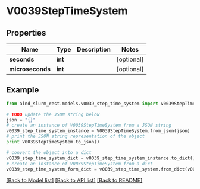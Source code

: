 # V0039StepTimeSystem


## Properties

Name | Type | Description | Notes
------------ | ------------- | ------------- | -------------
**seconds** | **int** |  | [optional] 
**microseconds** | **int** |  | [optional] 

## Example

```python
from aind_slurm_rest.models.v0039_step_time_system import V0039StepTimeSystem

# TODO update the JSON string below
json = "{}"
# create an instance of V0039StepTimeSystem from a JSON string
v0039_step_time_system_instance = V0039StepTimeSystem.from_json(json)
# print the JSON string representation of the object
print V0039StepTimeSystem.to_json()

# convert the object into a dict
v0039_step_time_system_dict = v0039_step_time_system_instance.to_dict()
# create an instance of V0039StepTimeSystem from a dict
v0039_step_time_system_form_dict = v0039_step_time_system.from_dict(v0039_step_time_system_dict)
```
[[Back to Model list]](../README.md#documentation-for-models) [[Back to API list]](../README.md#documentation-for-api-endpoints) [[Back to README]](../README.md)


